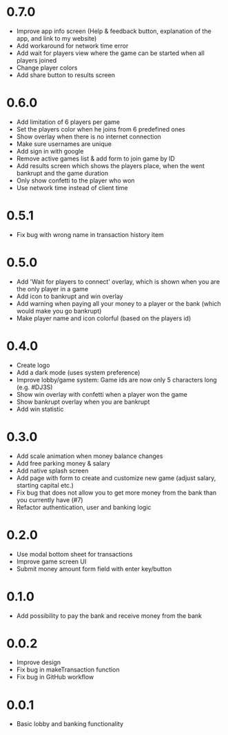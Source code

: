 # 0.7.0
- Improve app info screen (Help & feedback button, explanation of the app, and link to my website)
- Add workaround for network time error
- Add wait for players view where the game can be started when all players joined
- Change player colors
- Add share button to results screen

# 0.6.0
- Add limitation of 6 players per game
- Set the players color when he joins from 6 predefined ones
- Show overlay when there is no internet connection
- Make sure usernames are unique
- Add sign in with google
- Remove active games list & add form to join game by ID
- Add results screen which shows the players place, when the went bankrupt and the game duration
- Only show confetti to the player who won
- Use network time instead of client time

# 0.5.1
- Fix bug with wrong name in transaction history item

# 0.5.0
- Add 'Wait for players to connect' overlay, which is shown when you are the only player in a game
- Add icon to bankrupt and win overlay
- Add warning when paying all your money to a player or the bank (which would make you go bankrupt)
- Make player name and icon colorful (based on the players id)

# 0.4.0
- Create logo
- Add a dark mode (uses system preference)
- Improve lobby/game system: Game ids are now only 5 characters long (e.g. #DJ3S)
- Show win overlay with confetti when a player won the game
- Show bankrupt overlay when you are bankrupt
- Add win statistic

# 0.3.0
- Add scale animation when money balance changes
- Add free parking money & salary
- Add native splash screen
- Add page with form to create and customize new game (adjust salary, starting capital etc.)
- Fix bug that does not allow you to get more money from the bank than you currently have (#7)
- Refactor authentication, user and banking logic

# 0.2.0
- Use modal bottom sheet for transactions
- Improve game screen UI
- Submit money amount form field with enter key/button

# 0.1.0
- Add possibility to pay the bank and receive money from the bank

# 0.0.2
- Improve design
- Fix bug in makeTransaction function
- Fix bug in GitHub workflow

# 0.0.1
- Basic lobby and banking functionality

